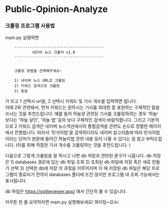 # Public-Opinion-Analyze

### 크롤링 프로그램 사용법
main.py 실행하면

        ----------------------------------------
                네이버 뉴스 크롤러 v1.0
        ----------------------------------------
        

        크롤링 방법을 선택해주세요:

        1) 네이버 뉴스 URL로 크롤링
        2) 키워드 검색으로 크롤링
        3) 종료

가 뜨고 1 선택시 url을, 2 선택시 키워드 및 기사 개수를 입력하면 됩니다.  
이때 2와 관련돼서, 먼저 키워드는 원하시는 기사를 최대한 잘 표현하는 구체적인 말을 쓰시는 것을 추천드립니다. 
예를 들어 하늘양 관련된 기사를 크롤링하려는 경우 '하늘' 보다는 '하늘 살인', '하늘 법' 등의 보다 구체적인 검색이
바람직합니다. 그리고 기본적으로 2 키워드 검색은 네이버 뉴스섹션에서의 통합검색을 관련도 순으로 정렬한 페이지에서 진행됩니다.
따라서 '민식이법'을 검색하더라도 네이버 알고리즘에 따라 민식이법이라는 단어가 본문에 들어간 하늘이법 관련 내용 등이 나올 수 있다는 점 참고 부탁드립니다.
(이를 위해 적절한 기사 개수를 크롤링하는 것을 추천드립니다. )  
  
다음으로 그렇게 크롤링을 잘 하시고 나면 db 저장과 관련된 문구가 나옵니다. 
db 저장은 1) databases 경로에 있는 db 파일 조회 2) 조회된 db 파일에 저장 혹은 새로 만들기 선택 3) 선택한 db에 저장 의 과정을 이루어지며
이 때 저장된 db 파일은 해당 프로그램이 종료되기 전까지 databases 폴더에 뜨진 않지만 프로그램 내 조회 기능에서는 표시됩니다.

db 파일은 https://sqliteviewer.app/ 에서 간단히 볼 수 있습니다.

아무튼 한 줄 요약하자면 main.py 실행해보세요! 화이팅~😉👍
